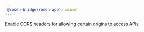 ```yaml
---
'@rosen-bridge/rosen-app': minor
---
```


Enable CORS headers for allowing certain origins to access APIs
